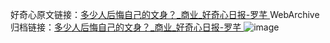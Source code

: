 好奇心原文链接：[多少人后悔自己的文身？_商业_好奇心日报-罗芊 ](https://www.qdaily.com/articles/12265.html)
WebArchive归档链接：[多少人后悔自己的文身？_商业_好奇心日报-罗芊 ](http://web.archive.org/web/20190623172155/https://www.qdaily.com/articles/12265.html)
![image](http://ww3.sinaimg.cn/large/007d5XDply1g3x0txo3qtj30u02yi4qp)